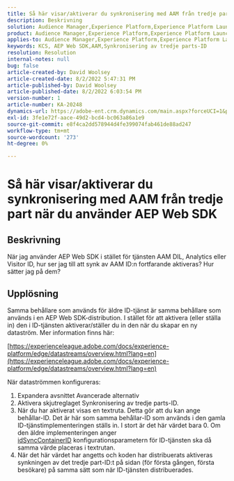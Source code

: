 ```yaml
---
title: Så här visar/aktiverar du synkronisering med AAM från tredje part när du använder AEP Web SDK
description: Beskrivning
solution: Audience Manager,Experience Platform,Experience Platform Launch,Web SDK
product: Audience Manager,Experience Platform,Experience Platform Launch,Web SDK
applies-to: Audience Manager,Experience Platform,Experience Platform Launch,Web SDK
keywords: KCS, AEP Web SDK,AAM,Synkronisering av tredje parts-ID
resolution: Resolution
internal-notes: null
bug: false
article-created-by: David Woolsey
article-created-date: 8/2/2022 5:47:31 PM
article-published-by: David Woolsey
article-published-date: 8/2/2022 6:03:54 PM
version-number: 1
article-number: KA-20248
dynamics-url: https://adobe-ent.crm.dynamics.com/main.aspx?forceUCI=1&pagetype=entityrecord&etn=knowledgearticle&id=08f8232c-8b12-ed11-b83d-00224808613b
exl-id: 3fe1e72f-aace-49d2-bcd4-bc063a86a1e9
source-git-commit: e8f4ca2dd578944d4fe399074fab461de88ad247
workflow-type: tm+mt
source-wordcount: '273'
ht-degree: 0%

---
```


# Så här visar/aktiverar du synkronisering med AAM från tredje part när du använder AEP Web SDK

## Beskrivning

När jag använder AEP Web SDK i stället för tjänsten AAM DIL, Analytics eller Visitor ID, hur ser jag till att synk av AAM ID:n fortfarande aktiveras? Hur sätter jag på dem?

## Upplösning


Samma behållare som används för äldre ID-tjänst är samma behållare som används i en AEP Web SDK-distribution. I stället för att aktivera (eller ställa in) den i ID-tjänsten aktiverar/ställer du in den när du skapar en ny dataström. Mer information finns här:

[https://experienceleague.adobe.com/docs/experience-platform/edge/datastreams/overview.html?lang=en](https://experienceleague.adobe.com/docs/experience-platform/edge/datastreams/overview.html?lang=en)

När dataströmmen konfigureras:

1. Expandera avsnittet Avancerade alternativ
2. Aktivera skjutreglaget Synkronisering av tredje parts-ID.
3. När du har aktiverat visas en textruta. Detta gör att du kan ange behållar-ID. Det är här som samma behållar-ID som används i den gamla ID-tjänstimplementeringen ställs in. I stort är det här värdet bara 0. Om den äldre implementeringen anger [idSyncContainerID](https://experienceleague.adobe.com/docs/id-service/using/id-service-api/configurations/idsyncontainerid.html?lang=en) konfigurationsparametern för ID-tjänsten ska då samma värde placeras i textrutan.
4. När det här värdet har angetts och koden har distribuerats aktiveras synkningen av det tredje part-ID:t på sidan (för första gången, första besökare) på samma sätt som när ID-tjänsten distribuerades.
